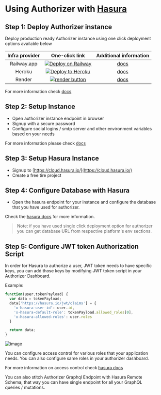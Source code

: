 # Using Authorizer with [Hasura](https://hasura.io/)

## Step 1: Deploy Authorizer instance

Deploy production ready Authorizer instance using one click deployment options available below

| **Infra provider** |                                                                                                      **One-click link**                                                                                                      |               **Additional information**               |
| :----------------: | :--------------------------------------------------------------------------------------------------------------------------------------------------------------------------------------------------------------------------: | :----------------------------------------------------: |
|    Railway.app     | <a target="_blank" href="https://railway.app/new/template?template=https://github.com/authorizerdev/authorizer-railway&amp;plugins=postgresql,redis"><img src="https://railway.app/button.svg" alt="Deploy on Railway"/></a> | [docs](https://docs.authorizer.dev/deployment/railway) |
|       Heroku       |             <a target="_blank" href="https://heroku.com/deploy?template=https://github.com/authorizerdev/authorizer-heroku"><img src="https://www.herokucdn.com/deploy/button.svg" alt="Deploy to Heroku" /></a>             | [docs](https://docs.authorizer.dev/deployment/heroku)  |
|       Render       |           <a target="_blank" href="https://render.com/deploy?repo=https://github.com/authorizerdev/authorizer-render"><img alt="render button" src="https://render.com/images/deploy-to-render-button.svg" /></a>            | [docs](https://docs.authorizer.dev/deployment/render)  |

For more information check [docs](https://docs.authorizer.dev/getting-started/)

## Step 2: Setup Instance

- Open authorizer instance endpoint in browser
- Signup with a secure password
- Configure social logins / smtp server and other environment variables based on your needs

For more information please check [docs](https://docs.authorizer.dev/core/env/)

## Step 3: Setup Hasura Instance

- Signup to [https://cloud.hasura.io/](https://cloud.hasura.io/)
- Create a free tire project

## Step 4: Configure Database with Hasura

- Open the hasura endpoint for your instance and configure the database that you have used for authorizer.

Check the [hasura docs](https://hasura.io/docs/latest/graphql/cloud/getting-started/index/) for more information.

> Note: if you have used single click deployment option for authorizer you can get database URL from respective platform's env sections.

## Step 5: Configure JWT token Authorization Script

In order for Hasura to authorize a user, JWT token needs to have specific keys, you can add those keys by modifying JWT token script in your Authorizer Dashboard.

Example:

```js
function(user,tokenPayload) {
  var data = tokenPayload;
  data['https://hasura.io/jwt/claims'] = {
    'x-hasura-user-id': user.id,
    'x-hasura-default-role': tokenPayload.allowed_roles[0],
    'x-hasura-allowed-roles': user.roles
  }

  return data;
}
```

![image](https://res.cloudinary.com/practicaldev/image/fetch/s--VDmobd4x--/c_limit%2Cf_auto%2Cfl_progressive%2Cq_auto%2Cw_880/https://dev-to-uploads.s3.amazonaws.com/uploads/articles/45d40ae1dz21ppox82pz.png)

You can configure access control for various roles that your application needs. You can also configure same roles in your authorizer dashboard.

For more information on access control check [hasura docs](https://hasura.io/docs/latest/graphql/core/auth/authorization/basics/)

You can also stitch Authorizer Graphql Endpoint with Hasura Remote Schema, that way you can have single endpoint for all your GraphQL queries / mutations.
